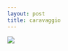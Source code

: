 ```yaml
---
layout: post
title: caravaggio
---
```


<section>
   <img src="https://upload.wikimedia.org/wikipedia/commons/e/e6/Caravaggio_-_Taking_of_Christ_-_Dublin.jpg"/>
</section>
